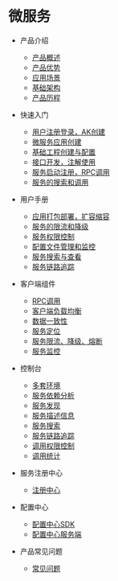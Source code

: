 # 微服务

* 产品介绍
  * [产品概述]()
  * [产品优势]()
  * [应用场景]()
  * [基础架构]()
  * [产品历程]()
* 快速入门
  * [用户注册登录，AK创建](articles/cservice/2-/2.1/manual.md)
  * [微服务应用创建]()
  * [基础工程创建与配置]()
  * [接口开发，注解使用]()
  * [服务启动注册，RPC调用]()
  * [服务的搜索和调用]()

* 用户手册
  * [应用打包部署，扩容缩容]()
  * [服务的限流和降级]()
  * [服务权限控制]()
  * [配置文件管理和监控]()
  * [服务搜索与查看]()
  * [服务链路追踪]()
* 客户端组件
  * [RPC调用]() 
  * [客户端负载均衡]()
  * [数据一致性]()
  * [服务定位]()
  * [服务限流、降级、熔断]()
  * [服务监控]()
* 控制台
  * [多套环境]() 
  * [服务依赖分析]()
  * [服务发现]()
  * [服务描述信息]()
  * [服务搜索]()
  * [服务链路追踪]()
  * [调用权限控制]()
  * [调用统计]()
* 服务注册中心
  * [注册中心]()
* 配置中心
  * [配置中心SDK]()
  * [配置中心服务端]()
* 产品常见问题
  * [常见问题]()
